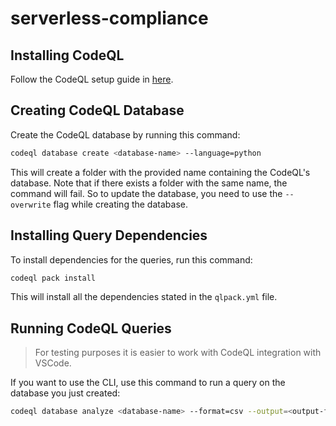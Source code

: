 # serverless-compliance


## Installing CodeQL
Follow the CodeQL setup guide in [here](https://docs.github.com/en/code-security/codeql-cli/using-the-codeql-cli/getting-started-with-the-codeql-cli).


## Creating CodeQL Database
Create the CodeQL database by running this command:
```bash
codeql database create <database-name> --language=python
```
This will create a folder with the provided name containing the CodeQL's database. Note that if there exists a folder with the same name, the command will fail. So to update the database, you need to use the `--overwrite` flag while creating the database.

## Installing Query Dependencies
To install dependencies for the queries, run this command:
```bash
codeql pack install
```
This will install all the dependencies stated in the `qlpack.yml` file.

## Running CodeQL Queries
> For testing purposes it is easier to work with CodeQL integration with VSCode.

If you want to use the CLI, use this command to run a query on the database you just created:
```bash
codeql database analyze <database-name> --format=csv --output=<output-file-name> <query-file-path>
```

